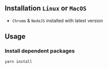 ## Installation ```Linux``` or ```MacOS```

* `Chrome` & `NodeJS` installed with latest version

## Usage

### Install dependent packages

```bash
yarn install
```
